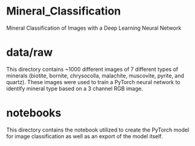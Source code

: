 # Mineral_Classification
Mineral Classification of Images with a Deep Learning Neural Network

# data/raw
This directory contains ~1000 different images of 7 different types of minerals (biotite, bornite, chrysocolla, malachite, muscovite, pyrite, and quartz).  These images were used to train a PyTorch neural network to identify mineral type based on a 3 channel RGB image.

# notebooks
This directory contains the notebook utilized to create the PyTorch model for image classification as well as an export of the model itself.
